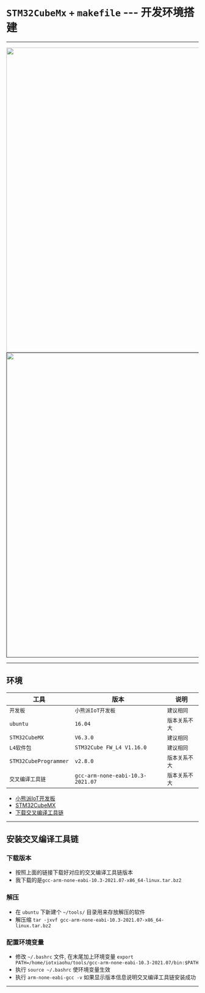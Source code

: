 # `STM32CubeMx` `+` `makefile` --- 开发环境搭建

---

<div align=center>
    <img width="800" src="https://gitee.com/leafguo/image/raw/master/vx/vx.png"/>
</div>

<div align=center>
    <a href="">
        <img width="800" src="https://gitee.com/leafguo/image/raw/master/togitee/togitee.png"/>
    </a>
</div>

---

## 环境

| 工具                  | 版本                             | 说明           |
| --------------------- | -------------------------------- | -------------- |
| `开发板`              | `小熊派IoT开发板`                | `建议相同`     |
| `ubuntu`              | `16.04`                          | `版本关系不大` |
| `STM32CubeMX`         | `V6.3.0`                         | `建议相同`     |
| `L4软件包`            | `STM32Cube FW_L4 V1.16.0`        | `建议相同`     |
| `STM32CubeProgrammer` | `v2.8.0`                         | `版本关系不大` |
| `交叉编译工具链`      | `gcc-arm-none-eabi-10.3-2021.07` | `版本关系不大` |

- [小熊派IoT开发板](https://www.stmcu.com.cn/hardwaredevelopmenttools/1351)
- [STM32CubeMX](https://www.st.com/en/development-tools/stm32cubemx.html)
- [下载交叉编译工具链](https://developer.arm.com/tools-and-software/open-source-software/developer-tools/gnu-toolchain/gnu-rm/downloads)

---

## 安装交叉编译工具链

### 下载版本

- 按照上面的链接下载好对应的交叉编译工具链版本
- 我下载的是`gcc-arm-none-eabi-10.3-2021.07-x86_64-linux.tar.bz2`

### 解压

- 在 `ubuntu` 下新建个 `~/tools/` 目录用来存放解压的软件
- 解压缩 `tar -jxvf gcc-arm-none-eabi-10.3-2021.07-x86_64-linux.tar.bz2`

### 配置环境变量

- 修改 `~/.bashrc` 文件, 在末尾加上环境变量
    `export PATH=/home/iotxiaohu/tools/gcc-arm-none-eabi-10.3-2021.07/bin:$PATH`
    </br>
- 执行 `source ~/.bashrc` 使环境变量生效
- 执行 `arm-none-eabi-gcc -v` 如果显示版本信息说明交叉编译工具链安装成功

---
